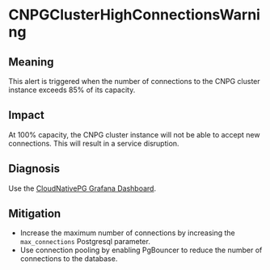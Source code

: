 CNPGClusterHighConnectionsWarning
=========

Meaning
-------

This alert is triggered when the number of connections to the CNPG cluster instance exceeds 85% of its capacity.

Impact
------

At 100% capacity, the CNPG cluster instance will not be able to accept new connections. This will result in a service
disruption.

Diagnosis
---------

Use the [CloudNativePG Grafana Dashboard](https://grafana.com/grafana/dashboards/20417-cloudnativepg/).

Mitigation
----------

* Increase the maximum number of connections by increasing the `max_connections` Postgresql parameter.
* Use connection pooling by enabling PgBouncer to reduce the number of connections to the database.
